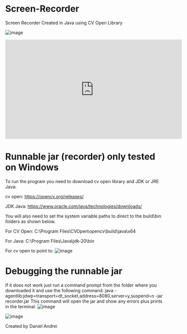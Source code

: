 # Screen-Recorder
Screen Recorder Created in Java using CV Open Library

![image](https://github.com/DanielAndrei1/Screen-Recorder/assets/44091613/c59d00db-8a95-41de-b816-e11d641904ef)

<iframe width="560" height="315" src="https://www.youtube.com/embed/4gmchTdS-FY" title="YouTube video player" frameborder="0" allow="accelerometer; autoplay; clipboard-write; encrypted-media; gyroscope; picture-in-picture; web-share" allowfullscreen></iframe>

# Runnable jar (recorder) only tested on Windows
To run the program you need to download cv open library and JDK or  JRE Java:

cv open: https://opencv.org/releases/

JDK Java: https://www.oracle.com/java/technologies/downloads/

You will also need to set the system variable paths to direct to the build\bin folders as shown below.

For CV Open:
C:\Program Files\CVOpen\opencv\build\java\x64

For Java:
C:\Program Files\Java\jdk-20\bin

For cv open to point to:
![image](https://user-images.githubusercontent.com/44091613/235814230-a99fdc59-c85a-4157-8327-5c2764785c98.png)


# Debugging the runnable jar
If it does not work just run a command prompt from the folder where you downloaded it and use the following command:
java -agentlib:jdwp=transport=dt_socket,address=8080,server=y,suspend=n -jar recorder.jar
This command will open the jar and show any errors plus prints in the terminal.
![image](https://user-images.githubusercontent.com/44091613/235815004-75ee95c1-d64d-4f21-9bfb-3fd93279807b.png)

![image](https://user-images.githubusercontent.com/44091613/235814451-def1aa1c-8561-4c1a-83e8-89ad7ba3194f.png)

Created by Daniel Andrei

